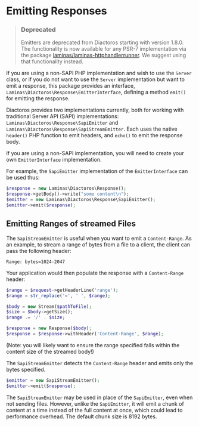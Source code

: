 # Emitting Responses

> ### Deprecated
>
> Emitters are deprecated from Diactoros starting with version 1.8.0. The
> functionality is now available for any PSR-7 implementation via the package
> [laminas/laminas-httphandlerrunner](https://docs.laminas.dev/laminas-httphandlerrunner).
> We suggest using that functionality instead.

If you are using a non-SAPI PHP implementation and wish to use the `Server` class, or if you do not
want to use the `Server` implementation but want to emit a response, this package provides an
interface, `Laminas\Diactoros\Response\EmitterInterface`, defining a method `emit()` for emitting the
response.

Diactoros provides two implementations currently, both for working with
traditional Server API (SAPI) implementations: `Laminas\Diactoros\Response\SapiEmitter`
and `Laminas\Diactoros\Response\SapiStreamEmitter`.  Each uses the native `header()`
PHP function to emit headers, and `echo()` to emit the response body.

If you are using a non-SAPI implementation, you will need to create your own
`EmitterInterface` implementation.

For example, the `SapiEmitter` implementation of the `EmitterInterface` can be used thus:

```php
$response = new Laminas\Diactoros\Response();
$response->getBody()->write("some content\n");
$emitter = new Laminas\Diactoros\Response\SapiEmitter();
$emitter->emit($response);
```

## Emitting Ranges of streamed Files

The `SapiStreamEmitter` is useful when you want to emit a `Content-Range`. As an
example, to stream a range of bytes from a file to a client, the client can pass
the following header:

```http
Range: bytes=1024-2047
```

Your application would then populate the response with a `Content-Range` header:

```php
$range = $request->getHeaderLine('range');
$range = str_replace('=', ' ', $range);

$body = new Stream($pathToFile);
$size = $body->getSize();
$range .= '/' . $size;

$response = new Response($body);
$response = $response->withHeader('Content-Range', $range);
```

(Note: you will likely want to ensure the range specified falls within the
content size of the streamed body!)

The `SapiStreamEmitter` detects the `Content-Range` header and emits only the
bytes specified.

```php
$emitter = new SapiStreamEmitter();
$emitter->emit($response);
```

The `SapiStreamEmitter` may be used in place of the `SapiEmitter`, even when not
sending files. However, unlike the `SapiEmitter`, it will emit a chunk of
content at a time instead of the full content at once, which could lead to
performance overhead. The default chunk size is 8192 bytes.
